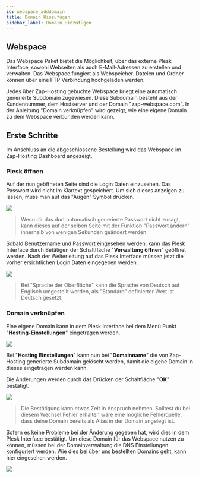 ```yaml
---
id: webspace_adddomain
title: Domain Hinzufügen
sidebar_label: Domain Hinzufügen
---
```


## Webspace

Das Webspace Paket bietet die Möglichkeit, über das externe Plesk Interface, sowohl Webseiten als auch E-Mail-Adressen zu erstellen und verwalten. Das Webspace fungiert als Webspeicher. Dateien und Ordner können über eine FTP Verbindung hochgeladen werden.

Jedes über Zap-Hosting gebuchte Webspace kriegt eine automatisch generierte Subdomain zugewiesen. 
Diese Subdomain besteht aus der Kundennummer, dem Hostserver und der Domain "zap-webspace.com". In der Anleitung "Domain verknüpfen" wird gezeigt, wie eine eigene Domain zu dem Webspace verbunden werden kann.

## Erste Schritte

Im Anschluss an die abgeschlossene Bestellung wird das Webspace im Zap-Hosting Dashboard angezeigt.

### Plesk öffnen

Auf der nun geöffneten Seite sind die Login Daten einzusehen. Das Passwort wird nicht im Klartext gespeichert. Um sich dieses anzeigen zu lassen, muss man auf das "Augen" Symbol drücken.

![](https://screensaver01.zap-hosting.com/index.php/s/5awt6cS6HPNfj8L/preview)

> Wenn dir das dort automatisch generierte Passwort nicht zusagt, kann dieses auf der selben Seite mit der Funktion "Passwort ändern" innerhalb von wenigen Sekunden geändert werden.

Sobald Benutzername und Passwort eingesehen werden, kann das Plesk Interface durch Betätigen der Schaltfläche "**Verwaltung öffnen**" geöffnet werden. Nach  der Weiterleitung auf das Plesk Interface müssen jetzt die vorher ersichtlichen Login Daten eingegeben werden.

![](https://screensaver01.zap-hosting.com/index.php/s/FcMSg9bNeyRXZy7/preview)

> Bei "Sprache der Oberfläche" kann die Sprache von Deutsch auf Englisch umgestellt werden, als "Standard" definierter Wert ist Deutsch gesetzt.

### Domain verknüpfen

Eine eigene Domain kann in dem Plesk Interface bei dem Menü Punkt "**Hosting-Einstellungen**" eingetragen werden.

![](https://screensaver01.zap-hosting.com/index.php/s/cDAzcwzHmdywLWN/preview)

Bei "**Hosting Einstellungen**" kann nun bei "**Domainname**" die von Zap-Hosting generierte Subdomain gelöscht werden, damit die eigene Domain in dieses eingetragen werden kann. 

Die Änderungen werden durch das Drücken der Schaltfläche "**OK**" bestätigt. 

![](https://screensaver01.zap-hosting.com/index.php/s/f2Q2cTk5iQRRW5i/preview)

> Die Bestätigung kann etwas Zeit in Anspruch nehmen. Solltest du bei diesem Wechsel Fehler erhalten wäre eine mögliche Fehlerquelle, dass deine Domain bereits als Alias in der Domain angelegt ist. 

Sofern es keine Probleme bei der Änderung gegeben hat, wird dies in dem Plesk Interface bestätigt. Um diese Domain für das Webspace nutzen zu können, müssen bei der Domainverwaltung die DNS Einstellungen konfiguriert werden. 
Wie dies bei über uns bestellten Domains geht, kann hier eingesehen werden. 

![](https://screensaver01.zap-hosting.com/index.php/s/mgnnMqAnYp6XLeX/preview)

